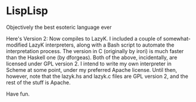 # LispLisp
Objectively the best esoteric language ever

Here's Version 2: Now compiles to LazyK. I included a couple of somewhat-modified LazyK interpreters, along with a Bash script
to automate the interpretation process. The version in C (originally by irori) is much faster than the Haskell one (by dforgeas).
Both of the above, incidentally, are licensed under GPL version 2. I intend to write my own interpreter in Scheme at some point,
under my preferred Apache license. Until then, however, note that the lazyk.hs and lazyk.c files are GPL version 2, and the rest
of the stuff is Apache.

Have fun.
